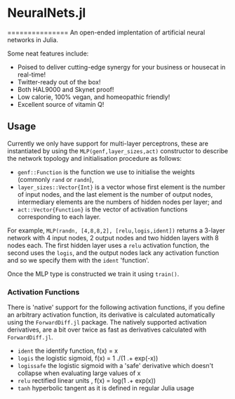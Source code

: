 # NeuralNets.jl
===============
An open-ended implentation of artificial neural networks in Julia.

Some neat features include:
* Poised to deliver cutting-edge synergy for your business or housecat in real-time!
* Twitter-ready out of the box!
* Both HAL9000 and Skynet proof!
* Low calorie, 100% vegan, and homeopathic friendly!
* Excellent source of vitamin Q!


## Usage
Currently we only have support for multi-layer perceptrons, these are instantiated by using the `MLP(genf,layer_sizes,act)` constructor  to describe the network topology and initialisation procedure as follows:
* `genf::Function` is the function we use to initialise the weights (commonly `rand` or `randn`), 
* `layer_sizes::Vector{Int}` is a vector whose first element is the number of input nodes, and the last element is the number of output nodes, intermediary elements are the numbers of hidden nodes per layer; and 
* `act::Vector{Function}` is the vector of activation functions corresponding to each layer.

For example, `MLP(randn, [4,8,8,2], [relu,logis,ident])` returns a 3-layer network with 4 input nodes, 2 output nodes and two hidden layers with 8 nodes each. The first hidden layer uses a `relu` activation function, the second uses the `logis`, and the output nodes lack any activation function and so we specify them with the `ident` 'function'.

Once the MLP type is constructed we train it using `train()`.

### Activation Functions
There is 'native' support for the following activation functions, if you define an arbitrary activation function, its derivative is calculated automatically using the `ForwardDiff.jl` package. The natively supported activation derivatives, are a bit over twice as fast as derivatives calculated with `ForwardDiff.jl`.
* `ident` the identify function, f(x) = x
* `logis` the logistic sigmoid, f(x) = 1 ./(1 .+ exp(-x)) 
* `logissafe` the logistic sigmoid with a 'safe' derivative which doesn't collapse when evaluating large values of x
* `relu` rectified linear units , f(x) = log(1 .+ exp(x))
* `tanh` hyperbolic tangent as it is defined in regular Julia usage
